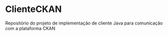 # ClienteCKAN
Repositório do projeto de implementação de cliente Java para comunicação com a plataforma CKAN
